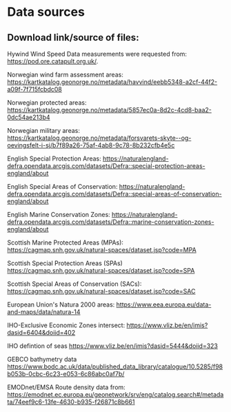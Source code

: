 # Data sources

## Download link/source of files:

Hywind Wind Speed Data measurements were requested from: https://pod.ore.catapult.org.uk/.

Norwegian wind farm assessment areas: https://kartkatalog.geonorge.no/metadata/havvind/eebb5348-a2cf-44f2-a09f-7f715fcbdc08

Norwegian protected areas: https://kartkatalog.geonorge.no/metadata/5857ec0a-8d2c-4cd8-baa2-0dc54ae213b4

Norwegian military areas: https://kartkatalog.geonorge.no/metadata/forsvarets-skyte--og-oevingsfelt-i-sj/b7f89a26-75af-4ab8-9c78-8b232cfb4e5c


English Special Protection Areas: https://naturalengland-defra.opendata.arcgis.com/datasets/Defra::special-protection-areas-england/about

English Special Areas of Conservation: https://naturalengland-defra.opendata.arcgis.com/datasets/Defra::special-areas-of-conservation-england/about

English Marine Conservation Zones: https://naturalengland-defra.opendata.arcgis.com/datasets/Defra::marine-conservation-zones-england/about

Scottish Marine Protected Areas (MPAs): https://cagmap.snh.gov.uk/natural-spaces/dataset.jsp?code=MPA

Scottish Special Protection Areas (SPAs) https://cagmap.snh.gov.uk/natural-spaces/dataset.jsp?code=SPA 

Scottish Special Areas of Conservation (SACs): https://cagmap.snh.gov.uk/natural-spaces/dataset.jsp?code=SAC

European Union's Natura 2000 areas: https://www.eea.europa.eu/data-and-maps/data/natura-14


IHO-Exclusive Economic Zones intersect: https://www.vliz.be/en/imis?dasid=6404&doiid=402 

IHO defintion of seas https://www.vliz.be/en/imis?dasid=5444&doiid=323

GEBCO bathymetry data https://www.bodc.ac.uk/data/published_data_library/catalogue/10.5285/f98b053b-0cbc-6c23-e053-6c86abc0af7b/ 

EMODnet/EMSA Route density data from: https://emodnet.ec.europa.eu/geonetwork/srv/eng/catalog.search#/metadata/74eef9c6-13fe-4630-b935-f26871c8b661
